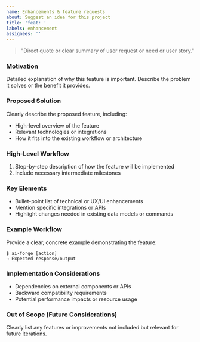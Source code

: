 ```yaml
---
name: Enhancements & feature requests
about: Suggest an idea for this project
title: 'feat: '
labels: enhancement
assignees: ''
---
```


> "Direct quote or clear summary of user request or need or user story."

### Motivation

Detailed explanation of why this feature is important. Describe the problem it solves or the benefit it provides.

### Proposed Solution

Clearly describe the proposed feature, including:

- High-level overview of the feature
- Relevant technologies or integrations
- How it fits into the existing workflow or architecture

### High-Level Workflow

1. Step-by-step description of how the feature will be implemented
2. Include necessary intermediate milestones

### Key Elements

- Bullet-point list of technical or UX/UI enhancements
- Mention specific integrations or APIs
- Highlight changes needed in existing data models or commands

### Example Workflow

Provide a clear, concrete example demonstrating the feature:

```shell
$ ai-forge [action]
→ Expected response/output
```

### Implementation Considerations

- Dependencies on external components or APIs
- Backward compatibility requirements
- Potential performance impacts or resource usage

### Out of Scope (Future Considerations)

Clearly list any features or improvements not included but relevant for future iterations.
